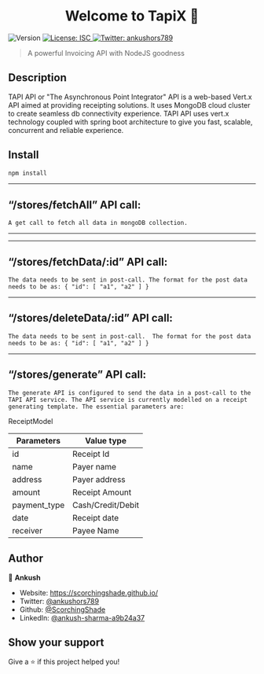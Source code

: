 <h1 align="center">Welcome to TapiX 👋</h1>
<p>
  <img alt="Version" src="https://img.shields.io/badge/version-1.0.1-blue.svg?cacheSeconds=2592000" />
  <a href="#" target="_blank">
    <img alt="License: ISC" src="https://img.shields.io/badge/License-ISC-yellow.svg" />
  </a>
  <a href="https://twitter.com/ankushors789" target="_blank">
    <img alt="Twitter: ankushors789" src="https://img.shields.io/twitter/follow/ankushors789.svg?style=social" />
  </a>
</p>

> A powerful Invoicing API with NodeJS goodness

## Description  
TAPI API or "The Asynchronous Point Integrator" API is a web-based Vert.x API aimed at providing receipting solutions. It uses MongoDB cloud cluster to create seamless db connectivity experience.
TAPI API uses vert.x technology coupled with spring boot architecture to give you fast, scalable, concurrent and reliable experience.


## Install

```sh
npm install
```


---

## “/stores/fetchAll” API call: 
`A get call to fetch all data in mongoDB collection. 
`

---


---

## “/stores/fetchData/:id” API call: 
`The data needs to be sent in post-call.
The format for the post data needs to be as:
{
  "id": [
    "a1",
    "a2"
  ]
}`

---

## “/stores/deleteData/:id” API call: 
`The data needs to be sent in post-call. 
The format for the post data needs to be as:
{
  "id": [
    "a1",
    "a2"
  ]
}`

---


## “/stores/generate” API call:
`The generate API is configured to send the data in a post-call to the TAPI API service.
The API service is currently modelled on a receipt generating template. The essential parameters are:
`


ReceiptModel


Parameters     | Value type
-------- | -----
id| Receipt Id
name| Payer name
address| Payer address
amount| Receipt Amount
payment_type| Cash/Credit/Debit
date| Receipt date
receiver| Payee Name


## Author

👤 **Ankush**

* Website: https://scorchingshade.github.io/
* Twitter: [@ankushors789](https://twitter.com/ankushors789)
* Github: [@ScorchingShade](https://github.com/ScorchingShade)
* LinkedIn: [@ankush-sharma-a9b24a37](https://linkedin.com/in/ankush-sharma-a9b24a37)

## Show your support

Give a ⭐️ if this project helped you!

